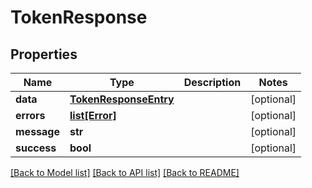 # TokenResponse

## Properties

| Name        | Type                                            | Description | Notes      |
| ----------- | ----------------------------------------------- | ----------- | ---------- |
| **data**    | [**TokenResponseEntry**](TokenResponseEntry.md) |             | [optional] |
| **errors**  | [**list[Error]**](Error.md)                     |             | [optional] |
| **message** | **str**                                         |             | [optional] |
| **success** | **bool**                                        |             | [optional] |

[[Back to Model list]](../README.md#documentation-for-models) [[Back to API list]](../README.md#documentation-for-api-endpoints) [[Back to README]](../README.md)
